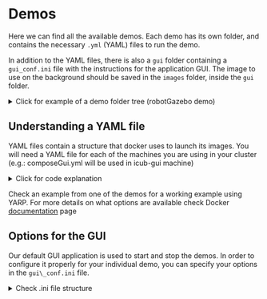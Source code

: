# Demos

Here we can find all the available demos. Each demo has its own folder, and contains the necessary `.yml` (YAML) files to run the demo.

In addition to the YAML files, there is also a `gui` folder containing a `gui_conf.ini` file with the instructions for the application GUI. The image to use on the background should be saved in the `images` folder, inside the `gui` folder.

<details>
<summary>Click for example of a demo folder tree (robotGazebo demo) </summary>

```bash
├── composeGui.yml
├── composeHead.yml
├── gui
│   ├── gui_conf.ini
│   └── images
│       ├── gazebo-simulator.png
│       └── Icon.ico
└── main.yml
```

</details>


## Understanding a YAML file

YAML files contain a structure that docker uses to launch its images. You will need a YAML file for each of the machines you are using in your cluster (e.g.: composeGui.yml will be used in icub-gui machine)

<details>
<summary>Click for code explanation</summary>

```yml
version: "3.8" 
>**This is the version of compose file to use**

name\_of\_service: &pointer\_to\_service 
>**We can define our own service here (it has to be defined before you run services, below)**

  image: name\_of\_image\_or\_dockerhub\_link:version\_or\_tag 
>  **Here is where you write the docker image name that you want to run.**

  ports:
    - "6379" 
>  **Indicate here the ports you want to open for this service**

  environment: 
    - ENVIRONMENT\_VARIABLE=VALUE
>  **You can define or specify which environment variables will be available inside the container here**

  volumes:
    - volume\_name:/path/to/directory/or/file 
>  **Here we specify if the service is using a volume outside the container, which volume and what files inside that volume**

  networks:
    - hostnet 
>  **we can specify the network connection to run the service on**

  deploy: 
>  **We can specify the options when running multiple containers from the same image. Only used on Docker Swarm**

services: 
>**Initialization of the services to run on this (and only this!) machine**

  service1: 
>  **Name of the service - you can use any name that makes sense**
>    **You can also define your service here instead**
    image: 
    ports:
    networks:
    deploy:
    volumes:

  service2: 
>  **In case you specify your service before "services:"...**
  
    <<: \*pointer\_to\_service 
>    **Use this to point to your service. The options in your service will be used**

networks: 
  hostnet:
    external: true
    name: host
>**Here we specify the networks to be used in this application, and configure their options**

volumes: 
  volume\_name:
>**the list of volumes that can be used by the containers is specified here, along with their respective options**
```
</details>

Check an example from one of the demos for a working example using YARP. For more details on what options are available check Docker [documentation](https://docs.docker.com/compose/compose-file/) page

## Options for the GUI

Our default GUI application is used to start and stop the demos. In order to configure it properly for your individual demo, you can specify your options in the `gui\_conf.ini` file.

<details>
<summary>Check .ini file structure</summary>

```
[setup] 
title "Name of your application" 
>**Title that will show in the GUI**

[top options] 
ImageName "images/your\_demo\_image.png" 
>**path to the image illustrating your demo, to be used as the background image in the GUI**
 
[right options]
radioButton "option" 
>**The option string is sent directly to the container as an environment variable called APPSAWAY_OPTIONS, make sure your container is ready to process it!!!**
```

We recommend that you include a title and image for your demo. If your demo needs no other options, you can ignore the `right options` section.

</details>
